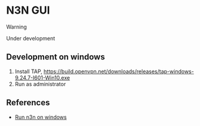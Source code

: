 # N3N GUI

> [!WARNING]
> Under development

## Development on windows

1. Install TAP, https://build.openvpn.net/downloads/releases/tap-windows-9.24.7-I601-Win10.exe
2. Run as administrator

## References

- [Run n3n on windows](https://github.com/n42n/n3n/blob/main/doc/Building.md#run-on-windows)
